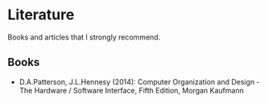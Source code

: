 # Literature

Books and articles that I strongly recommend.

## Books
- D.A.Patterson, J.L.Hennesy (2014): Computer Organization and Design - The Hardware / Software Interface, Fifth Edition, Morgan Kaufmann